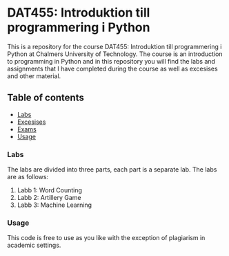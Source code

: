 # DAT455: Introduktion till programmering i Python
This is a repository for the course DAT455: Introduktion till programmering i Python at Chalmers University of Technology. The course is an introduction to programming in Python and in this repository you will find the labs and assignments that I have completed during the course as well as excesises and other material.

## Table of contents
* [Labs](#Labs)
* [Excesises](#Excesises)
* [Exams](#Exams)
* [Usage](#Usage)

### Labs
The labs are divided into three parts, each part is a separate lab. The labs are as follows:

1. Labb 1: Word Counting
2. Labb 2: Artillery Game 
3. Labb 3: Machine Learning 

### Usage
This code is free to use as you like with the exception of plagiarism in academic settings.